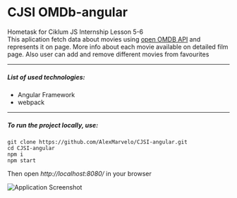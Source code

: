 # CJSI OMDb-angular
Hometask for Ciklum JS Internship Lesson 5-6<br>
This aplication fetch data about movies using [open OMDB API](https://www.omdbapi.com/) and represents it on page. More info about each movie available on detailed film page. Also user can add and remove different movies from favourites

---

##### List of used technologies:
- Angular Framework
- webpack

---

##### To run the project locally, use:
```
git clone https://github.com/AlexMarvelo/CJSI-angular.git
cd CJSI-angular
npm i
npm start
```
Then open *http://localhost:8080/* in your browser

![Application Screenshot](http://heyalex.xyz/static/img/screenshot-omdb-hero.png)
